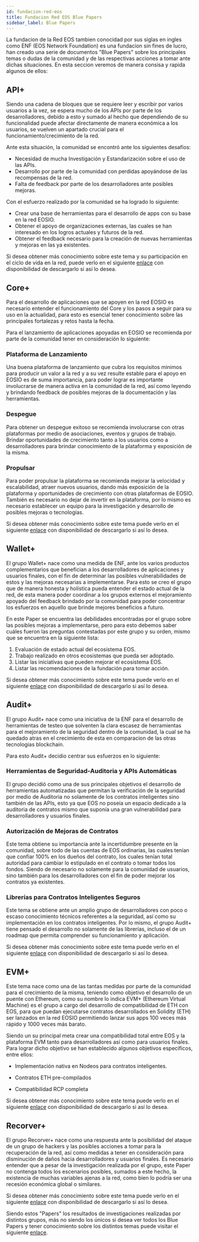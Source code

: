 ```yaml
---
id: fundacion-red-eos
title: Fundacion Red EOS Blue Papers
sidebar_label: Blue Papers
---
```


La fundacion de la Red EOS tambien conocidad por sus siglas en ingles como ENF (EOS Network Foundation) es una fundacion sin fines de lucro, han creado una serie de documentos "Blue Papers" sobre los principales temas o dudas de la comunidad y de las respectivas acciones a tomar ante dichas situaciones. En esta seccion veremos de manera consisa y rapida algunos de ellos:

## API+

Siendo una cadena de bloques que se requiere leer y escribir por varios usuarios a la vez, se espera mucho de los APIs por parte de los desarrolladores, debido a esto y sumado al hecho que dependiendo de su funcionalidad puede afectar directamente de manera económica a los usuarios, se vuelven un apartado crucial para el funcionamiento/crecimiento de la red.

Ante esta situación, la comunidad se encontró ante los siguientes desafíos:

- Necesidad de mucha Investigación y Estandarización sobre el uso de las APIs.
- Desarrollo por parte de la comunidad con perdidas apoyándose de las recompensas de la red.
- Falta de feedback por parte de los desarrolladores ante posibles mejoras.

Con el esfuerzo realizado por la comunidad se ha logrado lo siguiente:

- Crear una base de herramientas para el desarrollo de apps con su base en la red EOSIO.
- Obtener el apoyo de organizaciones externas, las cuales se han interesado en los logros actuales y futuros de la red.
- Obtener el feedback necesario para la creación de nuevas herramientas y mejoras en las ya existentes.

Si desea obtener más conocimiento sobre este tema y su participación en el ciclo de vida en la red, puede verlo en el siguiente [enlace](https://bit.ly/api-plus-english) con disponibilidad de descargarlo si así lo desea.

## Core+  

Para el desarrollo de aplicaciones que se apoyen en la red EOSIO es necesario entender el funcionamiento del Core y los pasos a seguir para su uso en la actualidad, para esto es esencial tener conocimiento sobre las principales fortalezas y retos hasta la fecha.

Para el lanzamiento de aplicaciones apoyadas en EOSIO se recomienda por parte de la comunidad tener en consideración lo siguiente:

### Plataforma de Lanzamiento

Una buena plataforma de lanzamiento que cubra los requisitos minimos para producir un valor a la red y a su vez resulte estable para el apoyo en EOSIO es de suma importancia, para poder lograr es importante involucrarse de manera activa en la comunidad de la red, así como leyendo y brindando feedback de posibles mejoras de la documentación y las herramientas.

### Despegue

Para obtener un despegue exitoso se recomienda involucrarse con otras plataformas por medio de asociaciones, eventos y grupos de trabajo. Brindar oportunidades de crecimiento tanto a los usuarios como a desarrolladores para brindar conocimiento de la plataforma y exposición de la misma.

### Propulsar
Para poder propulsar la plataforma se recomienda mejorar la velocidad y escalabilidad, atraer nuevos usuarios, dando más exposición de la plataforma y oportunidades de crecimiento con otras plataformas de EOSIO. También es necesario no dejar de invertir en la plataforma, por lo mismo es necesario establecer un equipo para la investigación y desarrollo de posibles mejoras o tecnologías.

Si desea obtener más conocimiento sobre este tema puede verlo en el siguiente [enlace](https://bit.ly/eos-core-plus) con disponibilidad de descargarlo si así lo desea.

## Wallet+

El grupo Wallet+ nace como una medida de ENF, ante los varios productos complementarios que benefician a los desarrolladores de aplicaciones y usuarios finales, con el fin de determinar las posibles vulnerabilidades de estos y las mejoras necesarias a implementarse. Para esto se creo el grupo que de manera honesta y holística pueda entender el estado actual de la red, de esta manera poder coordinar a los grupos externos el mejoramiento apoyado del feedback brindado por la comunidad para poder concentrar los esfuerzos en aquello que brinde mejores beneficios a futuro.

En este Paper se encuentra las debilidades encontradas por el grupo sobre las posibles mejoras a implementarse, pero para esto debemos saber cuáles fueron las preguntas contestadas por este grupo y su orden, mismo que se encuentra en la siguiente lista:

1. Evaluación de estado actual del ecosistema EOS.
2. Trabajo realizado en otros ecosistemas que pueda ser adoptado.
3. Listar las iniciativas que pueden mejorar el ecosistema EOS.
4. Listar las recomendaciones de la fundación para tomar acción.

Si desea obtener más conocimiento sobre este tema puede verlo en el siguiente [enlace](https://bit.ly/wallet-plus-english) con disponibilidad de descargarlo si así lo desea.

## Audit+

El grupo Audit+ nace como una iniciativa de la ENF para el desarrollo de herramientas de testeo que solventen la clara escasez de herramientas para el mejoramiento de la seguridad dentro de la comunidad, la cual se ha quedado atras en el crecimiento de esta en comparacion de las otras tecnologias blockchain.

Para esto Audit+ decidio centrar sus esfuerzos en lo siguiente:

### Herramientas de Seguridad-Auditoria y APIs Automáticas

El grupo decidió como una de sus principales objetivos el desarrollo de herramientas automatizadas que permitan la verificación de la seguridad por medio de Auditoria no solamente de los contratos inteligentes sino también de las APIs, esto ya que EOS no poseía un espacio dedicado a la auditoria de contratos mismo que suponía una gran vulnerabilidad para desarrolladores y usuarios finales.

### Autorización de Mejoras de Contratos 

Este tema obtiene su importancia ante la incertidumbre presente en la comunidad, sobre todo de las cuentas de EOS ordinarias, las cuales tenían que confiar 100% en los dueños del contrato, los cuales tenían total autoridad para cambiar lo estipulado en el contrato o tomar todos los fondos. Siendo de necesario no solamente para la comunidad de usuarios, sino también para los desarrolladores con el fin de poder mejorar los contratos ya existentes.

### Librerías para Contratos Inteligentes Seguros

Este tema se obtiene ante un amplio grupo de desarrolladores con poco o escaso conocimiento técnicos referentes a la seguridad, así como su implementación en los contratos inteligentes. Por lo mismo, el grupo Audit+ tiene pensado el desarrollo no solamente de las librerías, incluso el de un roadmap que permita comprender su funcionamiento y aplicación.

Si desea obtener más conocimiento sobre este tema puede verlo en el siguiente [enlace](https://drive.google.com/file/d/1hQsN-_4DN5Lj9iDih0N41r8-ZeEpFRlr/view?usp=sharing) con disponibilidad de descargarlo si así lo desea.

## EVM+

Este tema nace como una de las tantas medidas por parte de la comunidad para el crecimiento de la misma, teniendo como objetivo el desarrollo de un puente con Ethereum, como su nombre lo indica EVM+ (Ethereum Virtual Machine) es el grupo a cargo del desarrollo de compatibilidad de ETH con EOS, para que puedan ejecutarse contratos desarrollados en Solidity (ETH) ser lanzados en la red EOSIO permitiendo lanzar sus apps 100 veces más rápido y 1000 veces más barato.

Siendo un su principal meta crear una compatibilidad total entre EOS y la plataforma EVM tanto para desarrolladores así como para usuarios finales.
Para lograr dicho objetivo se han establecido algunos objetivos específicos, entre ellos:

- Implementación nativa en Nodeos para contratos inteligentes.

- Contratos ETH pre-compilados

- Compatibilidad RCP completa

Si desea obtener más conocimiento sobre este tema puede verlo en el siguiente [enlace](https://eosnetwork.com/blog/evm-bringing-the-ethereum-virtual-machine-to-eos/) con disponibilidad de descargarlo si así lo desea.

## Recorver+

El grupo Recorver+ nace como una respuesta ante la posibilidad del ataque de un grupo de hackers y las posibles acciones a tomar para la recuperación de la red, así como medidas a tener en consideración para disminución de daños hacia desarrolladores y usuarios finales. Es necesario entender que a pesar de la investigación realizada por el grupo, este Paper no contenga todos los escenarios posibles, sumados a este hecho, la existencia de muchas variables ajenas a la red, como bien lo podría ser una recesión económica global o similares.

Si desea obtener más conocimiento sobre este tema puede verlo en el siguiente [enlace](https://eosnetwork.com/wp-content/uploads/2022/06/Recover-Blue-Paper-English.pdf) con disponibilidad de descargarlo si así lo desea.


Siendo estos "Papers" los resultados de investigaciones realizadas por distintos grupos, más no siendo los únicos si desea ver todos los Blue Papers y tener conocimiento sobre los distintos temas puede visitar el siguiente [enlace](https://eosnetwork.com/blog/category/eos-blue-papers/).
